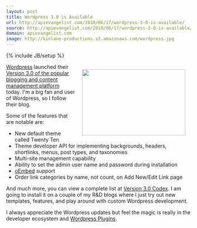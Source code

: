 ```yaml
---
layout: post
title: Wordpress 3.0 is Available
url: http://apievangelist.com/2010/06/17/wordpress-3-0-is-available/
source: http://apievangelist.com/2010/06/17/wordpress-3-0-is-available/
domain: apievangelist.com
image: http://kinlane-productions.s3.amazonaws.com/wordpress.jpg
---
```

{% include JB/setup %}<p><a href="http://wordpress.org/"><img class="alignnone" style="padding: 15px;" title="Wordpress" src="http://kinlane-productions.s3.amazonaws.com/wordpress.jpg" alt="" width="282" height="180" align="right" />Wordpress</a> launched their <a href="http://wordpress.org/development/2010/06/thelonious/">Version 3.0 of the popular blogging and content management platform</a> today. I'm a big fan and user of Wordpress, so I follow their blog.<p></p>
Some of the features that are notable are:
<ul class="mainlist">
	<li>New default theme called Twenty Ten</li>
	<li>Theme developer API for implementing backgrounds, headers, shortlinks, menus, post types, and taxonomies</li>
	<li>Multi-site management capability</li>
	<li>Ability to set the admin user name and password during installation</li>
	<li><a title="Embeds" href="http://codex.wordpress.org/Embeds">oEmbed</a> support</li>
	<li>Order link categories by name, not count, on Add New/Edit Link page</li>
</ul>
And much more, you can view a complete list at <a href="http://codex.wordpress.org/Version_3.0" target="_blank">Version 3.0 Codex</a>. I am going to install it on a couple of my R&amp;D blogs where I just try out new templates, features, and play around with custom Wordpress development.<p></p>
I always appreciate the Wordpress updates but feel the magic is really in the developer ecosystem and <a href="http://wordpress.org/extend/plugins/">Wordpress Plugins</a>.</p>
